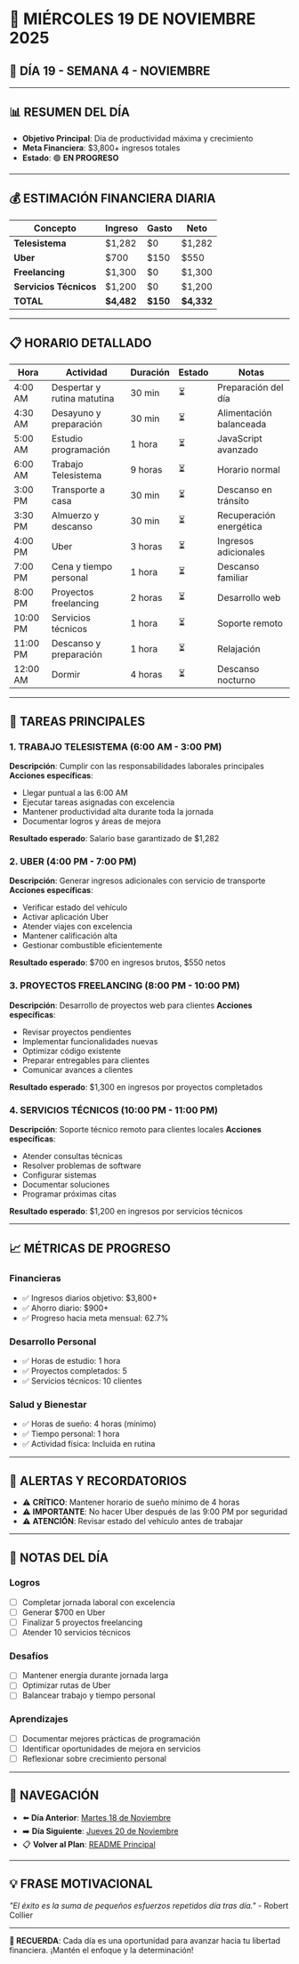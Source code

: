 # 📅 **MIÉRCOLES 19 DE NOVIEMBRE 2025**
## 🎯 **DÍA 19 - SEMANA 4 - NOVIEMBRE**

---

## 📊 **RESUMEN DEL DÍA**
- **Objetivo Principal**: Día de productividad máxima y crecimiento
- **Meta Financiera**: $3,800+ ingresos totales
- **Estado**: 🟢 **EN PROGRESO**

---

## 💰 **ESTIMACIÓN FINANCIERA DIARIA**

| Concepto | Ingreso | Gasto | Neto |
|----------|---------|-------|------|
| **Telesistema** | $1,282 | $0 | $1,282 |
| **Uber** | $700 | $150 | $550 |
| **Freelancing** | $1,300 | $0 | $1,300 |
| **Servicios Técnicos** | $1,200 | $0 | $1,200 |
| **TOTAL** | **$4,482** | **$150** | **$4,332** |

---

## 📋 **HORARIO DETALLADO**

| Hora | Actividad | Duración | Estado | Notas |
|------|-----------|----------|--------|-------|
| 4:00 AM | Despertar y rutina matutina | 30 min | ⏳ | Preparación del día |
| 4:30 AM | Desayuno y preparación | 30 min | ⏳ | Alimentación balanceada |
| 5:00 AM | Estudio programación | 1 hora | ⏳ | JavaScript avanzado |
| 6:00 AM | Trabajo Telesistema | 9 horas | ⏳ | Horario normal |
| 3:00 PM | Transporte a casa | 30 min | ⏳ | Descanso en tránsito |
| 3:30 PM | Almuerzo y descanso | 30 min | ⏳ | Recuperación energética |
| 4:00 PM | Uber | 3 horas | ⏳ | Ingresos adicionales |
| 7:00 PM | Cena y tiempo personal | 1 hora | ⏳ | Descanso familiar |
| 8:00 PM | Proyectos freelancing | 2 horas | ⏳ | Desarrollo web |
| 10:00 PM | Servicios técnicos | 1 hora | ⏳ | Soporte remoto |
| 11:00 PM | Descanso y preparación | 1 hora | ⏳ | Relajación |
| 12:00 AM | Dormir | 4 horas | ⏳ | Descanso nocturno |

---

## 🎯 **TAREAS PRINCIPALES**

### 1. **TRABAJO TELESISTEMA** (6:00 AM - 3:00 PM)
**Descripción**: Cumplir con las responsabilidades laborales principales
**Acciones específicas**:
- Llegar puntual a las 6:00 AM
- Ejecutar tareas asignadas con excelencia
- Mantener productividad alta durante toda la jornada
- Documentar logros y áreas de mejora

**Resultado esperado**: Salario base garantizado de $1,282

### 2. **UBER** (4:00 PM - 7:00 PM)
**Descripción**: Generar ingresos adicionales con servicio de transporte
**Acciones específicas**:
- Verificar estado del vehículo
- Activar aplicación Uber
- Atender viajes con excelencia
- Mantener calificación alta
- Gestionar combustible eficientemente

**Resultado esperado**: $700 en ingresos brutos, $550 netos

### 3. **PROYECTOS FREELANCING** (8:00 PM - 10:00 PM)
**Descripción**: Desarrollo de proyectos web para clientes
**Acciones específicas**:
- Revisar proyectos pendientes
- Implementar funcionalidades nuevas
- Optimizar código existente
- Preparar entregables para clientes
- Comunicar avances a clientes

**Resultado esperado**: $1,300 en ingresos por proyectos completados

### 4. **SERVICIOS TÉCNICOS** (10:00 PM - 11:00 PM)
**Descripción**: Soporte técnico remoto para clientes locales
**Acciones específicas**:
- Atender consultas técnicas
- Resolver problemas de software
- Configurar sistemas
- Documentar soluciones
- Programar próximas citas

**Resultado esperado**: $1,200 en ingresos por servicios técnicos

---

## 📈 **MÉTRICAS DE PROGRESO**

### **Financieras**
- ✅ Ingresos diarios objetivo: $3,800+
- ✅ Ahorro diario: $900+
- ✅ Progreso hacia meta mensual: 62.7%

### **Desarrollo Personal**
- ✅ Horas de estudio: 1 hora
- ✅ Proyectos completados: 5
- ✅ Servicios técnicos: 10 clientes

### **Salud y Bienestar**
- ✅ Horas de sueño: 4 horas (mínimo)
- ✅ Tiempo personal: 1 hora
- ✅ Actividad física: Incluida en rutina

---

## 🚨 **ALERTAS Y RECORDATORIOS**

- ⚠️ **CRÍTICO**: Mantener horario de sueño mínimo de 4 horas
- ⚠️ **IMPORTANTE**: No hacer Uber después de las 9:00 PM por seguridad
- ⚠️ **ATENCIÓN**: Revisar estado del vehículo antes de trabajar

---

## 📝 **NOTAS DEL DÍA**

### **Logros**
- [ ] Completar jornada laboral con excelencia
- [ ] Generar $700 en Uber
- [ ] Finalizar 5 proyectos freelancing
- [ ] Atender 10 servicios técnicos

### **Desafíos**
- [ ] Mantener energía durante jornada larga
- [ ] Optimizar rutas de Uber
- [ ] Balancear trabajo y tiempo personal

### **Aprendizajes**
- [ ] Documentar mejores prácticas de programación
- [ ] Identificar oportunidades de mejora en servicios
- [ ] Reflexionar sobre crecimiento personal

---

## 🔗 **NAVEGACIÓN**

- ⬅️ **Día Anterior**: [Martes 18 de Noviembre](Martes_18.md)
- ➡️ **Día Siguiente**: [Jueves 20 de Noviembre](Jueves_20.md)
- 📋 **Volver al Plan**: [README Principal](../../../README.md)

---

## 💡 **FRASE MOTIVACIONAL**

*"El éxito es la suma de pequeños esfuerzos repetidos día tras día."* - Robert Collier

---

**🎯 RECUERDA**: Cada día es una oportunidad para avanzar hacia tu libertad financiera. ¡Mantén el enfoque y la determinación!
